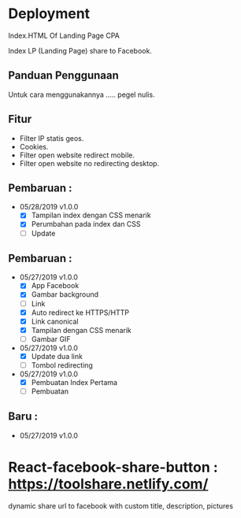 # Deployment
Index.HTML Of Landing Page CPA

Index LP (Landing Page) share to Facebook.

## Panduan Penggunaan
Untuk cara menggunakannya ..... pegel nulis.

## Fitur
- Filter IP statis geos.
- Cookies.
- Filter open website redirect mobile.
- Filter open website no redirecting desktop.

## Pembaruan :
- 05/28/2019 v1.0.0
    - [x] Tampilan index dengan CSS menarik
    - [x] Perumbahan pada index dan CSS
    - [ ] Update

## Pembaruan :
- 05/27/2019 v1.0.0
    - [x] App Facebook
    - [x] Gambar background
    - [ ] Link
    - [x] Auto redirect ke HTTPS/HTTP
    - [x] Link canonical
    - [x] Tampilan dengan CSS menarik
    - [ ] Gambar GIF
- 05/27/2019 v1.0.0
    - [x] Update dua link
    - [ ] Tombol redirecting
- 05/27/2019 v1.0.0
    - [x] Pembuatan Index Pertama
    - [ ] Pembuatan
    
 ## Baru :
- 05/27/2019 v1.0.0

# React-facebook-share-button : https://toolshare.netlify.com/
dynamic share url to facebook with custom title, description, pictures
